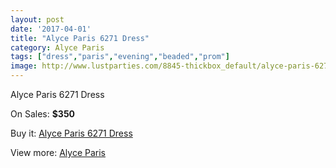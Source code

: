 ```yaml
---
layout: post
date: '2017-04-01'
title: "Alyce Paris 6271 Dress"
category: Alyce Paris
tags: ["dress","paris","evening","beaded","prom"]
image: http://www.lustparties.com/8845-thickbox_default/alyce-paris-6271-dress.jpg
---
```

Alyce Paris 6271 Dress

On Sales: **$350**
<a href="https://www.lustparties.com/en/alyce-paris/3049-alyce-paris-6271-dress.html"><amp-img layout="responsive" width="600" height="600" src="//www.lustparties.com/8845-thickbox_default/alyce-paris-6271-dress.jpg" alt="Alyce Paris 6271 Dress 0" /></a>
<a href="https://www.lustparties.com/en/alyce-paris/3049-alyce-paris-6271-dress.html"><amp-img layout="responsive" width="600" height="600" src="//www.lustparties.com/8846-thickbox_default/alyce-paris-6271-dress.jpg" alt="Alyce Paris 6271 Dress 1" /></a>

Buy it: [Alyce Paris 6271 Dress](https://www.lustparties.com/en/alyce-paris/3049-alyce-paris-6271-dress.html "Alyce Paris 6271 Dress")

View more: [Alyce Paris](https://www.lustparties.com/en/7-alyce-paris "Alyce Paris")